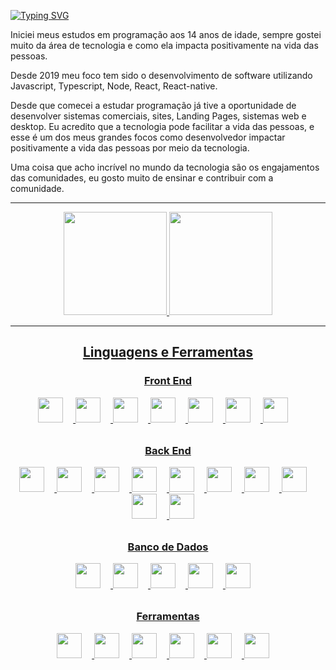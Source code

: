 [![Typing SVG](https://readme-typing-svg.demolab.com?font=Fira+Code&weight=700&size=24&pause=1000&color=7A28CB&center=true&multiline=true&repeat=false&width=1000&height=70&lines=Ol%C3%A1!+Sou+Cleyton+Furtado+;Desenvolvedor+Full-Stack+%F0%9F%9A%80)](https://git.io/typing-svg)

<p>Iniciei meus estudos em programação aos 14 anos de idade, sempre gostei muito da área de tecnologia e como ela impacta positivamente na vida das pessoas.</p>

<p>Desde 2019 meu foco tem sido o desenvolvimento de software utilizando Javascript, Typescript, Node, React, React-native.</p> 

<p>Desde que comecei a estudar programação já tive a oportunidade de desenvolver sistemas comerciais, sites, Landing Pages, sistemas web e desktop. Eu acredito que a tecnologia pode facilitar a vida das pessoas, e esse é um dos meus grandes focos como desenvolvedor impactar positivamente a vida das pessoas por meio da tecnologia.</p>

<p>Uma coisa que acho incrível no mundo da tecnologia são os engajamentos das comunidades, eu gosto muito de ensinar e contribuir com a comunidade.</p>

***************

<div align="center">
  <a href="https://github.com/cleytonRR">
  <img height="165em" src="https://github-readme-stats.vercel.app/api?username=cleytonRR&show_icons=true&theme=cobalt&include_all_commits=true&count_private=true"/>
  <img height="165em" src="https://github-readme-stats.vercel.app/api/top-langs/?username=cleytonRR&layout=compact&langs_count=7&theme=cobalt"/>
</div>

***************
<h2 align="center">Linguagens e Ferramentas</h2>
  <h3 align="center">Front End</h3>
  <p align="center">
    <img height="40" width="40" style="margin-right:16px;" src="https://cdn.simpleicons.org/html5"/> 
    <img height="40" width="40" style="margin-right:16px;" src="https://cdn.simpleicons.org/css3" /> 
    <img height="40" width="40" style="margin-right:16px;" src="https://cdn.simpleicons.org/javascript"/> 
    <img height="40" width="40" style="margin-right:16px;" src="https://cdn.simpleicons.org/typescript"/> 
    <img height="40" width="40" style="margin-right:16px;" src="https://cdn.simpleicons.org/react"/> 
    <img height="40" width="40" style="margin-right:16px;" src="https://cdn.simpleicons.org/redux"/> 
    <img height="40" width="40" style="margin-right:16px;" src="https://cdn.simpleicons.org/cypress"/>          
  </p>  

  <h3 align="center" style="margin-top: 32px;">Back End</h3>
  <p align="center">
    <img height="40" width="40" style="margin-right:16px;" src="https://cdn.simpleicons.org/nodedotjs/"/> 
    <img height="40" width="40" style="margin-right:16px;" src="https://cdn.simpleicons.org/python" /> 
    <img height="40" width="40" style="margin-right:16px;" src="https://cdn.simpleicons.org/express"/> 
    <img height="40" width="40" style="margin-right:16px;" src="https://cdn.simpleicons.org/django"/> 
    <img height="40" width="40" style="margin-right:16px;" src="https://cdn.simpleicons.org/nestjs"/> 
    <img height="40" width="40" style="margin-right:16px;" src="https://cdn.simpleicons.org/flask"/> 
    <img height="40" width="40" style="margin-right:16px;" src="https://cdn.simpleicons.org/docker"/> 
    <img height="40" width="40" style="margin-right:16px;" src="https://cdn.simpleicons.org/amazonaws"/> 
    <img height="40" width="40" style="margin-right:16px;" src="https://cdn.simpleicons.org/googlecloud"/> 
    <img height="40" width="40" style="margin-right:16px;" src="https://cdn.simpleicons.org/amazonaws"/> 
  </p>  
  <h3 align="center" style="margin-top: 32px;">Banco de Dados</h3>
  <p align="center">
    <img height="40" width="40" style="margin-right:16px;" src="https://cdn.simpleicons.org/mysql/"/> 
    <img height="40" width="40" style="margin-right:16px;" src="https://cdn.simpleicons.org/firebase"/> 
    <img height="40" width="40" style="margin-right:16px;" src="https://cdn.simpleicons.org/mongodb" /> 
    <img height="40" width="40" style="margin-right:16px;" src="https://cdn.simpleicons.org/postgresql"/> 
    <img height="40" width="40" style="margin-right:16px;" src="https://cdn.simpleicons.org/sqlite"/> 
  </p>  

  <h3 align="center" style="margin-top: 32px;">Ferramentas</h3>
  <p align="center">
    <img height="40" width="40" style="margin-right:16px;" src="https://cdn.simpleicons.org/figma/"/> 
    <img height="40" width="40" style="margin-right:16px;" src="https://cdn.simpleicons.org/jira/"/> 
    <img height="40" width="40" style="margin-right:16px;" src="https://cdn.simpleicons.org/git" />  
    <img height="40" width="40" style="margin-right:16px;" src="https://cdn.simpleicons.org/visualstudiocode"/> 
    <img height="40" width="40" style="margin-right:16px;" src="https://cdn.simpleicons.org/git" />  
    <img height="40" width="40" style="margin-right:16px;" src="https://cdn.simpleicons.org/slack"/> 
  </p>  
</h2>
